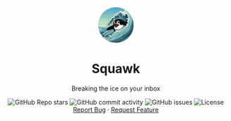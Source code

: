 <div align="center">
    <a href="https://github.com/kaangiray26/squawk">
        <img src="https://raw.githubusercontent.com/kaangiray26/squawk/main/images/compressed.png" alt="Squawk Logo" width="80" height="80">
    </a>
    <h1 align="center">Squawk</h1>
    <p align="center">
        Breaking the ice on your inbox
        <br />
        <div align="center">
            <img alt="GitHub Repo stars" src="https://img.shields.io/github/stars/kaangiray26/squawk?style=flat-square">
            <img alt="GitHub commit activity" src="https://img.shields.io/github/commit-activity/m/kaangiray26/squawk?style=flat-square">
            <img alt="GitHub issues" src="https://img.shields.io/github/issues/kaangiray26/squawk?style=flat-square">
            <img alt="License" src="https://img.shields.io/github/license/kaangiray26/squawk.svg?style=flat-square">
        </div>
        <a href="https://github.com/kaangiray26/squawk/issues">Report Bug</a>
        ·
        <a href="https://github.com/kaangiray26/squawk/issues">Request Feature</a>
    </p>
</div>